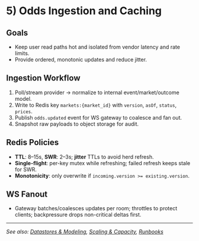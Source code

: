 # 5) Odds Ingestion and Caching

## Goals

* Keep user read paths hot and isolated from vendor latency and rate limits.
* Provide ordered, monotonic updates and reduce jitter.

## Ingestion Workflow

1. Poll/stream provider → normalize to internal event/market/outcome model.
2. Write to Redis key `markets:{market_id}` with `version`, `asOf`, `status`, `prices`.
3. Publish `odds.updated` event for WS gateway to coalesce and fan out.
4. Snapshot raw payloads to object storage for audit.

## Redis Policies

* **TTL**: 8–15s, **SWR**: 2–3s; **jitter** TTLs to avoid herd refresh.
* **Single-flight**: per-key mutex while refreshing; failed refresh keeps stale for SWR.
* **Monotonicity**: only overwrite if `incoming.version >= existing.version`.

## WS Fanout

* Gateway batches/coalesces updates per room; throttles to protect clients; backpressure drops non-critical deltas first.

---

_See also: [Datastores & Modeling](./20-datastores-and-modeling.md), [Scaling & Capacity](./120-scaling-and-capacity-planning.md), [Runbooks](./150-runbooks.md)_
